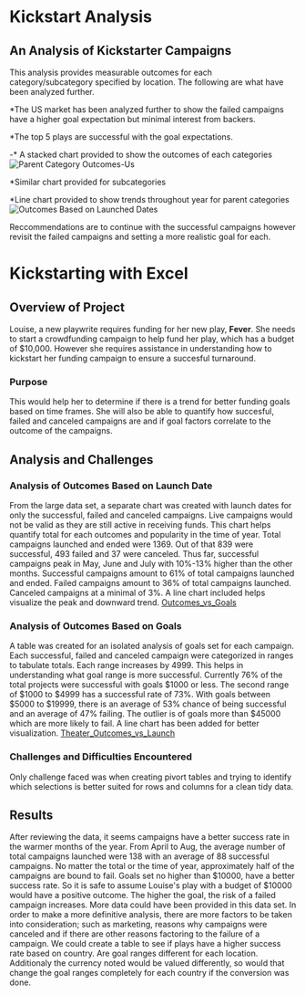 # Kickstart Analysis

## An Analysis of Kickstarter Campaigns

This analysis provides measurable outcomes for each category/subcategory specified by location. The following are what have been analyzed further.

*The US market has been analyzed further to show the failed campaigns have a higher goal expectation but minimal interest from backers.  

*The top 5 plays are successful with the goal expectations.

-* A stacked chart provided to show the outcomes of each categories ![Parent Category Outcomes-Us](https://github.com/taranahassan/kickstarter-anaylysis/blob/main/Parent%20Category%20Outcomes%20-%20US.png?raw=true) 

*Similar chart provided for subcategories

*Line chart provided to show trends throughout year for parent categories ![Outcomes Based on Launched Dates](https://github.com/taranahassan/kickstarter-anaylysis/blob/main/Parent%20Category%20Outcomes%20-%20US.png?raw=true)

Reccommendations are to continue with the successful campaigns however revisit the failed campaigns and setting a more realistic goal for each.  


# Kickstarting with Excel

## Overview of Project

Louise, a new playwrite requires funding for her new play, **Fever**.  She needs to start a crowdfunding campaign to help fund her play, which has a budget of $10,000.  However she requires assistance in understanding how to kickstart her funding campaign to ensure a succesful turnaround.

### Purpose

This would help her to determine if there is a trend for better funding goals based on time frames.  She will also be able to quantify how succesful, failed and canceled campaigns are and if goal factors correlate to the outcome of the campaigns.

## Analysis and Challenges

### Analysis of Outcomes Based on Launch Date

From the large data set, a separate chart was created with launch dates for only the successful, failed and canceled campaigns.  Live campaigns would not be valid as they are still active in receiving funds.  This chart helps quantify total for each outcomes and popularity in the time of year.  Total campaigns launched and ended were 1369.  Out of that 839 were successful, 493 failed and 37 were canceled.
Thus far, successful campaigns peak in May, June and July with 10%-13% higher than the other months.  Successful campaigns amount to 61% of total campaigns launched and ended.  Failed campaigns amount to 36% of total campaigns launched.  Canceled campaigns at a minimal of 3%.
A line chart included helps visualize the peak and downward trend. [Outcomes_vs_Goals](https://github.com/taranahassan/kickstarter-anaylysis/blob/main/Outcomes_vs_Goals.png?raw=true) 

### Analysis of Outcomes Based on Goals

A table was created for an isolated analysis of goals set for each campaign.   Each successful, failed and canceled campaign were categorized in ranges to tabulate totals.  Each range increases by 4999.  This helps in understanding what goal range is more successful.  Currently 76% of the total projects were successful with goals $1000 or less.  The second range of $1000 to $4999 has a successful rate of 73%.  With goals between $5000 to $19999, there is an average of 53% chance of being successful and an average of 47% failing.  The outlier is of goals more than $45000 which are more likely to fail.  A line chart has been added for better visualization.  [Theater_Outcomes_vs_Launch](https://github.com/taranahassan/kickstarter-anaylysis/blob/main/Theater_Outcomes_vs_Launch.png?raw=true) 

### Challenges and Difficulties Encountered

Only challenge faced was when creating pivort tables and trying to identify which selections is better suited for rows and columns for a clean tidy data.

## Results

After reviewing the data, it seems campaigns have a better success rate in the warmer months of the year.  From April to Aug, the average number of total campaigns launched were 138 with an average of 88 successful campaigns.  No matter the total or the time of year, approximately half of the campaigns are bound to fail.
Goals set no higher than $10000, have a better success rate.  So it is safe to assume Louise's play with a budget of $10000 would have a positive outcome.  The higher the goal, the risk of a failed campaign increases.
More data could have been provided in this data set.  In order to make a more definitive analysis, there are more factors to be taken into consideration; such as marketing, reasons why campaigns were canceled and if there are other reasons factoring to the failure of a campaign.
We could create a table to see if plays have a higher success rate based on country.  Are goal ranges different for each location.  Additionaly the currency noted would be valued differently, so would that change the goal ranges completely for each country if the conversion was done.
